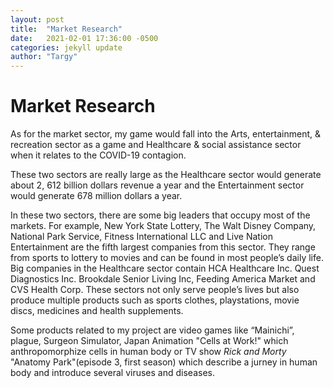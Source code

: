 ```yaml
---
layout: post
title:  "Market Research"
date:   2021-02-01 17:36:00 -0500
categories: jekyll update
author: "Targy"
---
```


# Market Research

As for the market sector, my game would fall into the Arts, entertainment, & recreation sector as a game and Healthcare & social assistance sector when it relates to the COVID-19 contagion. 

These two sectors are really large as the Healthcare sector would generate about 2, 612 billion dollars revenue a year and the Entertainment sector would generate 678 million dollars a year. 

In these two sectors, there are some big leaders that occupy most of the markets. For example, New York State Lottery, The Walt Disney Company, National Park Service, Fitness International LLC and Live Nation Entertainment are the fifth largest companies from this sector. They range from sports to lottery to movies and can be found in most people’s daily life. Big companies in the Healthcare sector contain HCA Healthcare Inc. Quest Diagnostics Inc. Brookdale Senior Living Inc, Feeding America Market and CVS Health Corp. These sectors not only serve people’s lives but also produce multiple products such as sports clothes, playstations, movie discs, medicines and health supplements.

Some products related to my project are video games like “Mainichi”, plague, Surgeon Simulator, Japan Animation "Cells at Work!" which anthropomorphize cells in human body or TV show *Rick and Morty* "Anatomy Park"(episode 3, first season) which describe a jurney in human body and introduce several viruses and diseases.
